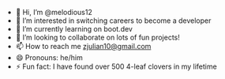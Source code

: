 - 👋 Hi, I’m @melodious12
- 👀 I’m interested in switching careers to become a developer
- 🌱 I’m currently learning on boot.dev
- 💞️ I’m looking to collaborate on lots of fun projects!
- 📫 How to reach me zjulian10@gmail.com
- 😄 Pronouns: he/him
- ⚡ Fun fact: I have found over 500 4-leaf clovers in my lifetime

<!---
melodious12/melodious12 is a ✨ special ✨ repository because its `README.md` (this file) appears on your GitHub profile.
You can click the Preview link to take a look at your changes.
--->
